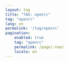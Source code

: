 ```yaml
---
layout: tag
title: "TAG: openrc"
tag: "openrc"
lang: en
permalink: '/tag/openrc'
pagination:
    enabled: true
    tag: "openrc"
    permalink: /page/:num/
    locale: en
---
```

